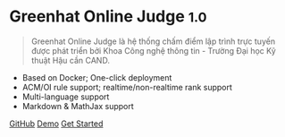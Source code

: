 # Greenhat Online Judge <small>1.0</small>

> Greenhat Online Judge là hệ thống chấm điểm lập trình trực tuyến được phát triển bởi Khoa Công nghệ thông tin - Trường Đại học Kỹ thuật Hậu cần CAND.

- Based on Docker; One-click deployment
- ACM/OI rule support; realtime/non-realtime rank support
- Multi-language support
- Markdown & MathJax support


[GitHub](https://github.com/QingdaoU/OnlineJudge)
[Demo](https://qduoj.com)
[Get Started](/onlinejudge/guide/deploy)
